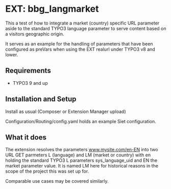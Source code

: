 # EXT: bbg_langmarket

This a test of how to integrate a market (country) specific URL parameter aside to the standard TYPO3 language parameter to serve content based on a visitors geographic origin. 

It serves as an example for the handling of parameters that have been configured as preVars when using the EXT realurl under TYPO3 v8 and lower.

## Requirements

* TYPO3 9 and up

## Installation and Setup
Install as usual (Composer or Extension Manager upload)

Configuration/Routing/config.yaml holds an example Siet configuration.

## What it does
The extension resolves the parameters www.mysite.com/en-EN into two URL GET parmeters L (language) and LM (market or country) with en holding the standard TYPO3 L parameters sys_language_uid and EN the market parameter value. It is named LM here for historical reasons in the scope of the project this was set up for. 

Comparable use cases may be covered similarly.